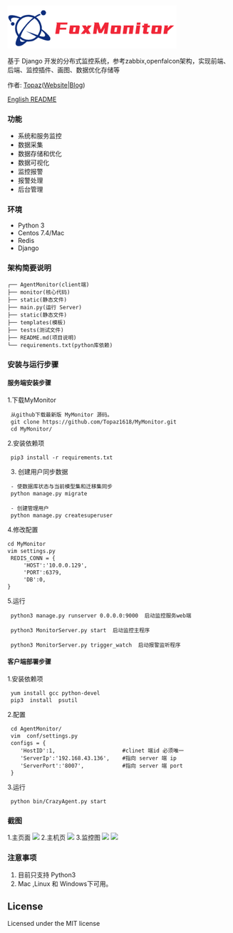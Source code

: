 <img src='statics/unity/img/FoxMonitor.png' width='380' title='MeowFile, A file management system'>

基于 Django 开发的分布式监控系统，参考zabbix,openfalcon架构，实现前端、后端、监控插件、画图、数据优化存储等

作者: [Topaz](https://topaz1618.github.io/about)([Website](http://topazaws.com/)|[Blog](https://topaz1618.github.io/blog/))

[English README](https://github.com/Topaz1618/FoxMonitor/blob/master/README.markdown)

### 功能
- 系统和服务监控
- 数据采集
- 数据存储和优化
- 数据可视化
- 监控报警
- 报警处理
- 后台管理


### 环境
- Python 3
- Centos 7.4/Mac
- Redis
- Django

### 架构简要说明
```
┌── AgentMonitor(client端)
├── monitor(核心代码)
├── static(静态文件)
├── main.py(运行 Server)
├── static(静态文件)
├── templates(模板)
├── tests(测试文件)
├── README.md(项目说明)
└── requirements.txt(python库依赖)
```

### 安装与运行步骤

#### 服务端安装步骤
1.下载MyMonitor
```
 从github下载最新版 MyMonitor 源码。
 git clone https://github.com/Topaz1618/MyMonitor.git
 cd MyMonitor/
```
2.安装依赖项
```
 pip3 install -r requirements.txt
```

3. 创建用户同步数据
```
 - 使数据库状态与当前模型集和迁移集同步
 python manage.py migrate

 - 创建管理用户
 python manage.py createsuperuser
```

4.修改配置
```
cd MyMonitor
vim settings.py
 REDIS_CONN = {
     'HOST':'10.0.0.129',
     'PORT':6379,
     'DB':0,
}
```

5.运行
```
 python3 manage.py runserver 0.0.0.0:9000  启动监控服务web端

 python3 MonitorServer.py start  启动监控主程序

 python3 MonitorServer.py trigger_watch  启动报警监听程序
```

#### 客户端部署步骤

1.安装依赖项
```
 yum install gcc python-devel
 pip3  install  psutil
```
2.配置
```
 cd AgentMonitor/
 vim  conf/settings.py
 configs = {
   	'HostID':1,						#clinet 端id 必须唯一
   	'ServerIp':'192.168.43.136',	#指向 server 端 ip
   	'ServerPort':'8007',			#指向 server 端 port
 }
```
3.运行
```
 python bin/CrazyAgent.py start
```

### 截图
1.主页面
![](https://github.com/Topaz1618/MyMonitor/blob/master/statics/unity/img/monitor.png)
2.主机页
![](https://github.com/Topaz1618/MyMonitor/blob/master/statics/unity/img/monitor2.png)
3.监控图
![](https://github.com/Topaz1618/MyMonitor/blob/master/statics/unity/img/monitor7.png)
![](https://github.com/Topaz1618/MyMonitor/blob/master/statics/unity/img/monitor6.png)


### 注意事项
1. 目前只支持 Python3
2. Mac ,Linux 和 Windows下可用。


## License
Licensed under the MIT license
